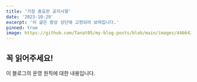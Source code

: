 ```yaml
---
title: '가장 중요한 공지사항'
date: '2023-10-29'
excerpt: '이 글은 항상 상단에 고정되어 보여집니다.'
pinned: true
image: https://github.com/Tanat05/my-blog-posts/blob/main/images/446642241_1164755628212425_6787874562801299869_n.jpg
---
```


## 꼭 읽어주세요!

이 블로그의 운영 원칙에 대한 내용입니다.
